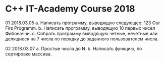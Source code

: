 # C++ IT-Academy Course 2018

01 2018.03.05
a. Написать программу, выводящую следующее: 123 Our Firs Programm. b. Написать программу, выводящую 10 первых чисел Фибоначчи. c. Собрать программу выводящую четные, нечетные или делящиеся на 7 числа по порядку до заданного пользователем числа.

02 2018.03.07
a. Простые числа до N. b. Написать функцию, по сортировке массива.
